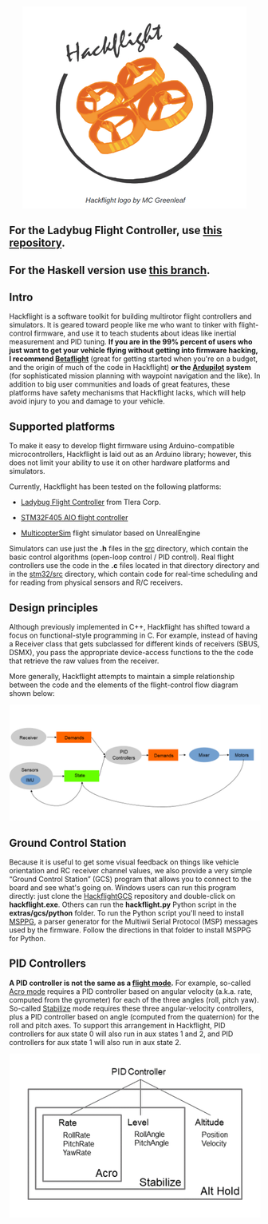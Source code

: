 <p align="center"> 
<img src="media/logo.png" width=450>
</p>

<h2>For the Ladybug Flight Controller, use <a href="https://github.com/simondlevy/LadybugFC">this repository</a>.</h2>

<h2>For the Haskell version use <a href="https://github.com/simondlevy/Hackflight/tree/haskell">this branch</a>.</h2>

## Intro

Hackflight is a software toolkit for building multirotor flight
controllers and simulators.  It is geared toward people like me who want to tinker with
flight-control firmware, and use it to teach students about ideas like inertial
measurement and PID tuning.  <b>If you are in the 99% percent of users who just
want to get your vehicle flying without getting into firmware hacking, I
recommend [Betaflight](http://betaflight.com/)</b> (great for getting started
when you're on a budget, and the origin of much of the code in Hackflight)
<b>or the [Ardupilot](http://copter.ardupilot.org) system</b> (for
sophisticated mission planning with waypoint navigation and the like).  In
addition to big user communities and loads of great features, these platforms
have safety mechanisms that Hackflight lacks, which will help avoid injury to
you and damage to your vehicle.


## Supported platforms

To make it easy to develop flight firmware using Arduino-compatible
microcontrollers, Hackflight is laid out as an Arduino library; however,
this does not limit your ability to use it on other hardware platforms 
and simulators.

Currently, Hackflight has been tested on the following platforms:

* [Ladybug Flight Controller](https://www.tindie.com/products/TleraCorp/ladybug-flight-controller) from Tlera Corp.

* [STM32F405 AIO flight controller](https://betafpv.com/products/f405-20a-aio-2-4s-brushless-flight-controllerblheli_s-v3)

* [MulticopterSim](https://github.com/simondlevy/MulticopterSim) flight simulator based on UnrealEngine

Simulators can use just the <b>.h</b> files in the
[src](https://github.com/simondlevy/Hackflight/tree/master/src) directory, which contain the
basic control algorithms (open-loop control / PID control).  Real flight
controllers use the code in the <b>.c</b> files located in that directory
directory and in the [stm32/src](https://github.com/simondlevy/Hackflight/tree/master/stm32/src) directory,
which contain code for real-time scheduling and for reading from physical sensors and R/C receivers.

## Design principles

Although previously implemented in C++, Hackflight has shifted toward a focus on functional-style
programming in C. For example, instead of having a Receiver class that gets subclassed for different
kinds of receivers (SBUS, DSMX), you pass the appropriate device-access
functions to the the code that retrieve the raw values from the receiver.  

More generally, Hackflight attempts to maintain a simple relationship between
the code and the elements of the flight-control flow diagram shown below:

<p align="center"> 
<img src="media/dataflow2.png" width=700>
</p>

## Ground Control Station

Because it is useful to get some visual feedback on things like vehicle orientation and RC receiver
channel values,  we also provide a very simple &ldquo;Ground Control Station&rdquo; (GCS) program
that allows you to connect to the board and see what's going on. Windows users
can run this program directly: just clone the [HackflightGCS](https://github.com/simondlevy/HackflightGCS)
repository and double-click on <b>hackflight.exe</b>.  Others can run the
<b>hackflight.py</b> Python script in the <b>extras/gcs/python</b> folder.  To
run the Python script you'll need to install
[MSPPG](https://github.com/simondlevy/RoboFirmwareToolkit/tree/main/extras/parser), a
parser generator for the Multiwii Serial Protocol (MSP) messages used by the
firmware. Follow the directions in that folder to install MSPPG for Python.

## PID Controllers

<b>A PID controller is not the same as a
[flight mode](https://oscarliang.com/rate-acro-horizon-flight-mode-level/).</b>
For example, so-called [Acro mode](http://ardupilot.org/copter/docs/acro-mode.html#acro-mode) 
requires a PID controller based on angular
velocity (a.k.a. rate, computed from the gyrometer) for each of the three angles
(roll, pitch yaw). So-called [Stabilize](http://ardupilot.org/copter/docs/stabilize-mode.html#stabilize-mode) 
mode requires these three angular-velocity controllers,
plus a PID controller based on angle (computed from the quaternion) for the
roll and pitch axes.   To support this arrangement in Hackflight, PID
controllers for aux state 0 will also run in aux states 1 and 2, and PID
controllers for aux state 1 will also run in aux state 2.

<p align="center"> <img src="media/pidcontrollers.png" width=600> </p>
